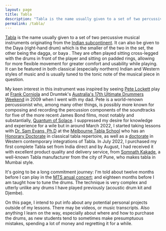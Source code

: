 ```yaml
---
layout: page
title: Tabla
description: "Tabla is the name usually given to a set of two percussive musical instruments originating from the [Indian subcontinent](https://en.wikipedia.org/wiki/Indian_subcontinent). It can also be given to the Daya (right-hand drum) which is the smaller of the two in the set, the other being the dagga, or baya . On this page, I intend to put info about any potential personal projects outside of my lessons. There may be videos, or music transcripts."
permalink: /tabla/
---
```


[Tabla](https://www.melbournetablaschool.com/tabla.html) is the name usually given to a set of two percussive musical instruments originating from the [Indian subcontinent](https://en.wikipedia.org/wiki/Indian_subcontinent). It can also be given to the Daya (right-hand drum) which is the smaller of the two in the set, the other being the dagga, or baya . They are often played sitting cross-legged with the drums in front of the player and sitting on padded rings, allowing for more flexible movement for greater comfort and usability while playing. It can be featured in both classical (especially northern) Indian and Western styles of music and is usually tuned to the tonic note of the musical piece in question.

My keen interest in this instrument was inspired by seeing [Pete Lockett](https://www.petelockett.info/ABOUT) play at [Frank Corniola](https://www.drumtek.com.au/frank-corniola/) and Drumtek's [Australia's 17th Ultimate Drummers Weekend](https://www.drummerstix.com.au/pdf/drumscene-oct09-audwroundup.pdf) in 2009 when I went with my dad. Pete is a world-renown percussionist who, among many other things, is possibly more known for composing and recording the percussion components of the soundtracks for five of the more recent James Bond films, most notably and substantially, [Quantum of Solace](https://www.imdb.com/title/tt0830515/). I suppressed my desire for knowledge and experience for a wile but in around March 2022, I started taking lessons with [Dr. Sam Evans, Ph.D](https://www.samevans.net.au/) at the [Melbourne Tabla School](https://www.melbournetablaschool.com/) who has an [Honorary Doctorate](https://www.samevans.net.au/masters.html) in classical tabla repertoire, as well as a [doctorate](https://www.samevans.net.au/phd.html) in Western contemporary integrations of Tabla. In July 2022, I purchased my first complete Tabla set from India direct and by August, I had received it with excellent product quality and delivery service, from [Somnath Kakade](http://www.somnathkakade.com/), a well-known Tabla manufacturer from the city of Pune, who makes tabla in Mumbai style.

It's going to be a long commitment journey: I'm told about twelve months before I can play in the [MTS anual concert](https://www.melbournetablaschool.com/events.html); and eighteen months before I am taught how to tune the drums. The technique is very complex and utterly unlike any drums I have played previously (acoustic drum kit and Djembe).

On this page, I intend to put info about any potential personal projects outside of my lessons. There may be videos, or music transcripts. Also anything I learn on the way, especially about where and how to purchase the drums, as new students tend to sometimes make presumptuous mistakes, spending a lot of money and regretting it for a while.
